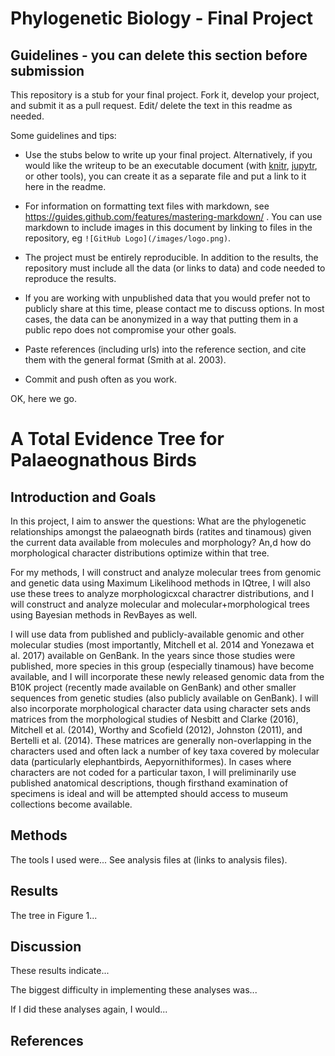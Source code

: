 # Phylogenetic Biology - Final Project

## Guidelines - you can delete this section before submission

This repository is a stub for your final project. Fork it, develop your project, and submit it as a pull request. Edit/ delete the text in this readme as needed.

Some guidelines and tips:

- Use the stubs below to write up your final project. Alternatively, if you would like the writeup to be an executable document (with [knitr](http://yihui.name/knitr/), [jupytr](http://jupyter.org/), or other tools), you can create it as a separate file and put a link to it here in the readme.

- For information on formatting text files with markdown, see https://guides.github.com/features/mastering-markdown/ . You can use markdown to include images in this document by linking to files in the repository, eg `![GitHub Logo](/images/logo.png)`.

- The project must be entirely reproducible. In addition to the results, the repository must include all the data (or links to data) and code needed to reproduce the results.

- If you are working with unpublished data that you would prefer not to publicly share at this time, please contact me to discuss options. In most cases, the data can be anonymized in a way that putting them in a public repo does not compromise your other goals.

- Paste references (including urls) into the reference section, and cite them with the general format (Smith at al. 2003).

- Commit and push often as you work.

OK, here we go.

# A Total Evidence Tree for Palaeognathous Birds

## Introduction and Goals

In this project, I aim to answer the questions: What are the phylogenetic relationships amongst the palaeognath birds (ratites and tinamous) given the current data available from molecules and morphology? An,d how do morphological character distributions optimize within that tree.

For my methods, I will construct and analyze molecular trees from genomic and genetic data using Maximum Likelihood methods in IQtree, I will also use these trees to analyze morphologicxcal charactrer distributions, and I will construct and analyze molecular and molecular+morphological trees using Bayesian methods in RevBayes as well.

I will use data from published and publicly-available genomic and other molecular studies (most importantly, Mitchell et al. 2014 and Yonezawa et al. 2017) available on GenBank.  In the years since those studies were published, more species in this group (especially tinamous) have become available, and I will incorporate these newly released genomic data from the B10K project (recently made available on GenBank) and other smaller sequences from genetic studies (also publicly available on GenBank).
I will also incorporate morphological character data using character sets ands matrices from the morphological studies of Nesbitt and Clarke (2016), Mitchell et al. (2014), Worthy and Scofield (2012), Johnston (2011), and Bertelli et al. (2014). These matrices are generally non-overlapping in the characters used and often lack a number of key taxa covered by molecular data (particularly elephantbirds, Aepyornithiformes). In cases where characters are not coded for a particular taxon, I will preliminarily use published anatomical descriptions, though firsthand examination of specimens is ideal and will be attempted should access to museum collections become available.

## Methods

The tools I used were... See analysis files at (links to analysis files).

## Results

The tree in Figure 1...

## Discussion

These results indicate...

The biggest difficulty in implementing these analyses was...

If I did these analyses again, I would...

## References

